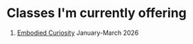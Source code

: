# Classes I'm currently offering

1. [Embodied Curiosity](Slides/EmbodiedCuriosity2026Flyer.pdf) January-March 2026
